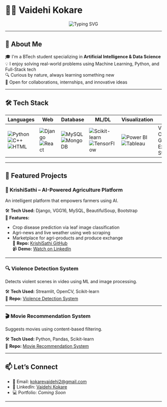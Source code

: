 # 👩‍💻 Vaidehi Kokare

<p align="center">
  <img src="https://readme-typing-svg.demolab.com?font=Fira+Code&weight=600&size=24&pause=1000&color=F75C7E&center=true&vCenter=true&width=600&lines=Hey!+I'm+Vaidehi+Kokare+%F0%9F%91%8B;AI+%26+Data+Science+Student;Tech+Enthusiast+%F0%9F%92%BB;Python+%7C+Django+%7C+ML+%7C+Data+Viz" alt="Typing SVG" />
</p>

---

## 🚀 About Me

🎓 I'm a BTech student specializing in **Artificial Intelligence & Data Science**  
💡 I enjoy solving real-world problems using Machine Learning, Python, and Full-Stack tech  
🔍 Curious by nature, always learning something new  
🤝 Open for collaborations, internships, and innovative ideas  

---

## 🛠️ Tech Stack

| Languages | Web | Database | ML/DL | Visualization | Tools |
|----------|------|-----------|--------|----------------|--------|
| ![Python](https://img.shields.io/badge/Python-3670A0?style=for-the-badge&logo=python&logoColor=fff) ![C++](https://img.shields.io/badge/C%2B%2B-00599C?style=for-the-badge&logo=c%2B%2B&logoColor=white) ![HTML](https://img.shields.io/badge/HTML-E34F26?style=for-the-badge&logo=html5&logoColor=white) | ![Django](https://img.shields.io/badge/Django-092E20?style=for-the-badge&logo=django&logoColor=white) ![React](https://img.shields.io/badge/React-20232A?style=for-the-badge&logo=react&logoColor=61DAFB) | ![MySQL](https://img.shields.io/badge/MySQL-00758F?style=for-the-badge&logo=mysql&logoColor=white) ![MongoDB](https://img.shields.io/badge/MongoDB-4DB33D?style=for-the-badge&logo=mongodb&logoColor=white) | ![Scikit-learn](https://img.shields.io/badge/Scikit--learn-F7931E?style=for-the-badge&logo=scikit-learn&logoColor=white) ![TensorFlow](https://img.shields.io/badge/TensorFlow-FF6F00?style=for-the-badge&logo=tensorflow&logoColor=white) | ![Power BI](https://img.shields.io/badge/Power%20BI-F2C811?style=for-the-badge&logo=powerbi&logoColor=black) ![Tableau](https://img.shields.io/badge/Tableau-E97627?style=for-the-badge&logo=tableau&logoColor=white) | VS Code, Git, Excel, Streamlit |

---

## 📌 Featured Projects

### 🌾 KrishiSathi – AI-Powered Agriculture Platform  
An intelligent platform that empowers farmers using AI.

🛠 **Tech Used:** Django, VGG16, MySQL, BeautifulSoup, Bootstrap  
🎯 **Features:**
- Crop disease prediction via leaf image classification  
- Agri-news and live weather using web scraping  
- Marketplace for agri-products and produce exchange  
🔗 **Repo:** [KrishiSathi GitHub](https://github.com/vaidehikokare/KrishiSathi)  
📹 **Demo:** [Watch on LinkedIn](https://www.linkedin.com/posts/vaidehi-kokare_krishisathi-ai-powered-agriculture-platform-activity-1234567890123456789/) 

---

### 🔍 Violence Detection System  
Detects violent scenes in video using ML and image processing.

🛠 **Tech Used:** Streamlit, OpenCV, Scikit-learn  
📂 **Repo:** [Violence Detection System](https://github.com/vaidehikokare/Violence-Detection)

---

### 🎬 Movie Recommendation System  
Suggests movies using content-based filtering.

🛠 **Tech Used:** Python, Pandas, Scikit-learn  
📂 **Repo:** [Movie Recommendation System](https://github.com/vaidehikokare/Movie-Recommendation-System)

---

## 📫 Let’s Connect

- 📧 Email: [kokarevaidehi2@gmail.com](mailto:kokarevaidehi2@gmail.com)  
- 💼 LinkedIn: [Vaidehi Kokare](https://www.linkedin.com/in/vaidehikokare/)  
- 💻 Portfolio: *Coming Soon*

---


